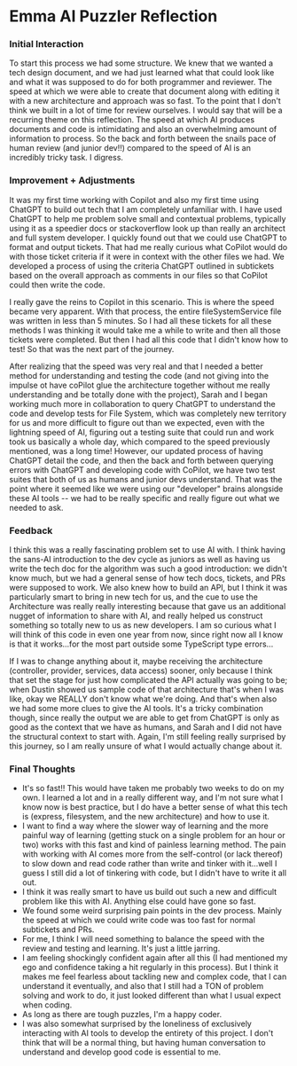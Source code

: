 # Emma AI Puzzler Reflection

### Initial Interaction
To start this process we had some structure. We knew that we wanted a tech design document, and we had just learned what that could look like and what it was supposed to do for both programmer and reviewer. The speed at which we were able to create that document along with editing it with a new architecture and approach was so fast. To the point that I don't think we built in a lot of time for review ourselves. I would say that will be a recurring theme on this reflection. The speed at which AI produces documents and code is intimidating and also an overwhelming amount of information to process. So the back and forth between the snails pace of human review (and junior dev!!) compared to the speed of AI is an incredibly tricky task. I digress.

### Improvement + Adjustments
It was my first time working with Copilot and also my first time using ChatGPT to build out tech that I am completely unfamiliar with. I have used ChatGPT to help me problem solve small and contextual problems, typically using it as a speedier docs or stackoverflow look up than really an architect and full system developer. I quickly found out that we could use ChatGPT to format and output tickets. That had me really curious what CoPilot would do with those ticket criteria if it were in context with the other files we had. We developed a process of using the criteria ChatGPT outlined in subtickets based on the overall approach as comments in our files so that CoPilot could then write the code.

I really gave the reins to Copilot in this scenario. This is where the speed became very apparent. With that process, the entire fileSystemService file was written in less than 5 minutes. So I had all these tickets for all these methods I was thinking it would take me a while to write and then all those tickets were completed. But then I had all this code that I didn't know how to test! So that was the next part of the journey.

After realizing that the speed was very real and that I needed a better method for understanding and testing the code (and not giving into the impulse ot have coPilot glue the architecture together without me really understanding and be totally done with the project), Sarah and I began working much more in collaboration to query ChatGPT to understand the code and develop tests for File System, which was completely new territory for us and more difficult to figure out than we expected, even with the lightning speed of AI, figuring out a testing suite that could run and work took us basically a whole day, which compared to the speed previously mentioned, was a long time! However, our updated process of having ChatGPT detail the code, and then the back and forth between querying errors with ChatGPT and developing code with CoPilot, we have two test suites that both of us as humans and junior devs understand. That was the point where it seemed like we were using our "developer" brains alongside these AI tools -- we had to be really specific and really figure out what we needed to ask.

### Feedback
I think this was a really fascinating problem set to use AI with. I think having the sans-AI introduction to the dev cycle as juniors as well as having us write the tech doc for the algorithm was such a good introduction: we didn't know much, but we had a general sense of how tech docs, tickets, and PRs were supposed to work. We also knew how to build an API, but I think it was particularly smart to bring in new tech for us, and the cue to use the Architecture was really really interesting because that gave us an additional nugget of information to share with AI, and really helped us construct something so totally new to us as new developers. I am so curious what I will think of this code in even one year from now, since right now all I know is that it works...for the most part outside some TypeScript type errors... 

If I was to change anything about it, maybe receiving the architecture (controller, provider, services, data access) sooner, only because I think that set the stage for just how complicated the API actually was going to be; when Dustin showed us sample code of that architecture that's when I was like, okay we REALLY don't know what we're doing. And that's when also we had some more clues to give the AI tools. It's a tricky combination though, since really the output we are able to get from ChatGPT is only as good as the context that we have as humans, and Sarah and I did not have the structural context to start with. Again, I'm still feeling really surprised by this journey, so I am really unsure of what I would actually change about it.

### Final Thoughts
* It's so fast!! This would have taken me probably two weeks to do on my own. I learned a lot and in a really different way, and I'm not sure what I know now is best practice, but I do have a better sense of what this tech is (express, filesystem, and the new architecture) and how to use it.
* I want to find a way where the slower way of learning and the more painful way of learning (getting stuck on a single problem for an hour or two) works with this fast and kind of painless learning method. The pain with working with AI comes more from the self-control (or lack thereof) to slow down and read code rather than write and tinker with it...well I guess I still did a lot of tinkering with code, but I didn't have to write it all out.
* I think it was really smart to have us build out such a new and difficult problem like this with AI. Anything else could have gone so fast.
* We found some weird surprising pain points in the dev process. Mainly the speed at which we could write code was too fast for normal subtickets and PRs.
* For me, I think I will need something to balance the speed with the review and testing and learning. It's just a little jarring.
* I am feeling shockingly confident again after all this (I had mentioned my ego and confidence taking a hit regularly in this process). But I think it makes me feel fearless about tackling new and complex code, that I can understand it eventually, and also that I still had a TON of problem solving and work to do, it just looked different than what I usual expect when coding.
* As long as there are tough puzzles, I'm a happy coder.
* I was also somewhat surprised by the loneliness of exclusively interacting with AI tools to develop the entirety of this project. I don't think that will be a normal thing, but having human conversation to understand and develop good code is essential to me.